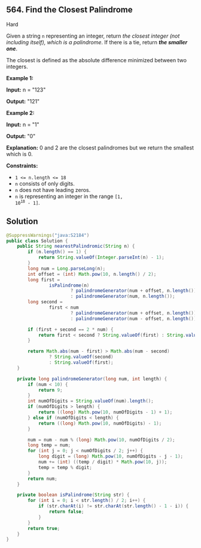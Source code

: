 ## 564\. Find the Closest Palindrome

Hard

Given a string `n` representing an integer, return _the closest integer (not including itself), which is a palindrome_. If there is a tie, return _**the smaller one**_.

The closest is defined as the absolute difference minimized between two integers.

**Example 1:**

**Input:** n = "123"

**Output:** "121"

**Example 2:**

**Input:** n = "1"

**Output:** "0"

**Explanation:** 0 and 2 are the closest palindromes but we return the smallest which is 0.

**Constraints:**

*   `1 <= n.length <= 18`
*   `n` consists of only digits.
*   `n` does not have leading zeros.
*   `n` is representing an integer in the range <code>[1, 10<sup>18</sup> - 1]</code>.

## Solution

```java
@SuppressWarnings("java:S2184")
public class Solution {
    public String nearestPalindromic(String n) {
        if (n.length() == 1) {
            return String.valueOf(Integer.parseInt(n) - 1);
        }
        long num = Long.parseLong(n);
        int offset = (int) Math.pow(10, n.length() / 2);
        long first =
                isPalindrome(n)
                        ? palindromeGenerator(num + offset, n.length())
                        : palindromeGenerator(num, n.length());
        long second =
                first < num
                        ? palindromeGenerator(num + offset, n.length())
                        : palindromeGenerator(num - offset, n.length());

        if (first + second == 2 * num) {
            return first < second ? String.valueOf(first) : String.valueOf(second);
        }

        return Math.abs(num - first) > Math.abs(num - second)
                ? String.valueOf(second)
                : String.valueOf(first);
    }

    private long palindromeGenerator(long num, int length) {
        if (num < 10) {
            return 9;
        }
        int numOfDigits = String.valueOf(num).length();
        if (numOfDigits > length) {
            return ((long) Math.pow(10, numOfDigits - 1) + 1);
        } else if (numOfDigits < length) {
            return ((long) Math.pow(10, numOfDigits) - 1);
        }

        num = num - num % (long) Math.pow(10, numOfDigits / 2);
        long temp = num;
        for (int j = 0; j < numOfDigits / 2; j++) {
            long digit = (long) Math.pow(10, numOfDigits - j - 1);
            num += (int) ((temp / digit) * Math.pow(10, j));
            temp = temp % digit;
        }
        return num;
    }

    private boolean isPalindrome(String str) {
        for (int i = 0; i < str.length() / 2; i++) {
            if (str.charAt(i) != str.charAt(str.length() - 1 - i)) {
                return false;
            }
        }
        return true;
    }
}
```